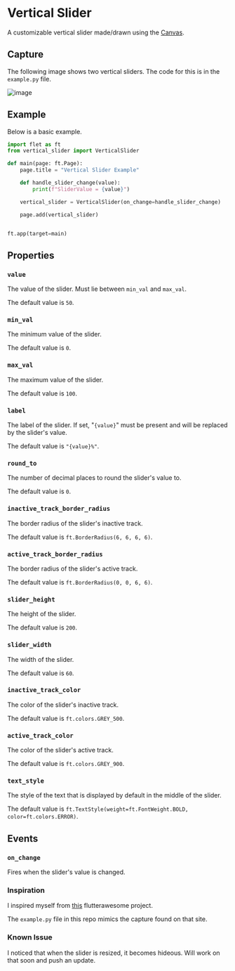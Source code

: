 # Vertical Slider

A customizable vertical slider made/drawn using the [Canvas](https://flet.dev/docs/controls/canvas).

## Capture
The following image shows two vertical sliders. The code for this is in the `example.py` file.

![image](https://github.com/ndonkoHenri/Flet-Custom-Controls/assets/98978078/c73114be-e619-42db-85c8-6686f7ed9cb0)

## Example
Below is a basic example.

```python
import flet as ft
from vertical_slider import VerticalSlider

def main(page: ft.Page):
    page.title = "Vertical Slider Example"

    def handle_slider_change(value):
        print(f"SliderValue = {value}")

    vertical_slider = VerticalSlider(on_change=handle_slider_change)

    page.add(vertical_slider)


ft.app(target=main)
```

## Properties

### `value`
The value of the slider. Must lie between `min_val` and `max_val`.

The default value is `50`.

### `min_val`
The minimum value of the slider.

The default value is `0`.

### `max_val`
The maximum value of the slider.

The default value is `100`.

### `label`
The label of the slider. If set, "`{value}`" must be present and will be replaced by the slider's value.

The default value is `"{value}%"`.

### `round_to`
The number of decimal places to round the slider's value to.

The default value is `0`.

### `inactive_track_border_radius`
The border radius of the slider's inactive track.

The default value is `ft.BorderRadius(6, 6, 6, 6)`.

### `active_track_border_radius`
The border radius of the slider's active track.

The default value is `ft.BorderRadius(0, 0, 6, 6)`.

### `slider_height`
The height of the slider.

The default value is `200`.

### `slider_width`
The width of the slider.

The default value is `60`.

### `inactive_track_color`
The color of the slider's inactive track.

The default value is `ft.colors.GREY_500`.

### `active_track_color`
The color of the slider's active track.

The default value is `ft.colors.GREY_900`.

### `text_style`
The style of the text that is displayed by default in the middle of the slider.

The default value is `ft.TextStyle(weight=ft.FontWeight.BOLD, color=ft.colors.ERROR)`.

## Events

### `on_change`
Fires when the slider's value is changed.


### Inspiration
I inspired myself from [this](https://flutterawesome.com/flutter-vertical-slider-widget-to-customize-the-appearance-of-the-slider/) flutterawesome project. 

The `example.py` file in this repo mimics the capture found on that site.


### Known Issue
I noticed that when the slider is resized, it becomes hideous. Will work on that soon and push an update.
